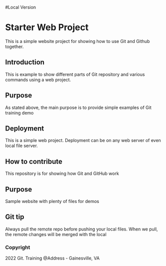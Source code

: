 #Local Version

# Starter Web Project
This is a simple website project for 
showing how to use Git and Github together.

## Introduction

This is example to show different parts of Git repository and various
commands using a web project.

## Purpose
As stated above, the main purpose is to provide simple examples of Git training demo

## Deployment
This is a simple web project. Deployment can be on any web server of even local file server.


## How to contribute



This repository is for showing how Git and GitHub work

## Purpose

Sample website with plenty of files for demos

## Git tip
Always pull the remote repo before pushing your local files.
When we pull, the remote changes will be merged with the local

### Copyright
2022 Git. Training
@Address - Gainesville, VA 